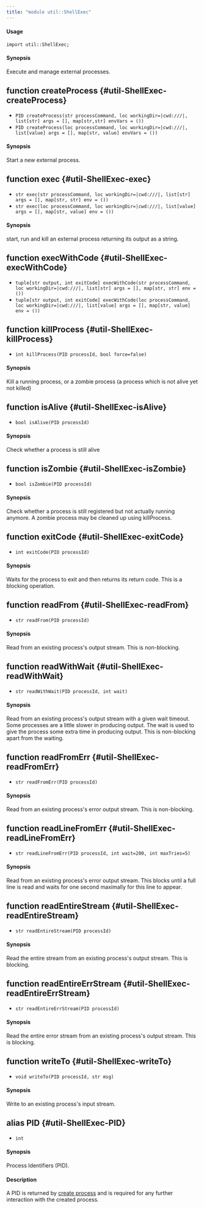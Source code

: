 ```yaml
---
title: "module util::ShellExec"
---
```


#### Usage

`import util::ShellExec;`


#### Synopsis

Execute and manage external processes.


## function createProcess {#util-ShellExec-createProcess}

* ``PID createProcess(str processCommand, loc workingDir=|cwd:///|, list[str] args = [], map[str,str] envVars = ())``
* ``PID createProcess(loc processCommand, loc workingDir=|cwd:///|, list[value] args = [], map[str, value] envVars = ())``


#### Synopsis

Start a new external process.

## function exec {#util-ShellExec-exec}

* ``str exec(str processCommand, loc workingDir=|cwd:///|, list[str] args = [], map[str, str] env = ())``
* ``str exec(loc processCommand, loc workingDir=|cwd:///|, list[value] args = [], map[str, value] env = ())``


#### Synopsis

start, run and kill an external process returning its output as a string.

## function execWithCode {#util-ShellExec-execWithCode}

* ``tuple[str output, int exitCode] execWithCode(str processCommand, loc workingDir=|cwd:///|, list[str] args = [], map[str, str] env = ())``
* ``tuple[str output, int exitCode] execWithCode(loc processCommand, loc workingDir=|cwd:///|, list[value] args = [], map[str, value] env = ())``

## function killProcess {#util-ShellExec-killProcess}

* ``int killProcess(PID processId, bool force=false)``


#### Synopsis

Kill a running process, or a zombie process (a process which is not alive yet not killed)

## function isAlive {#util-ShellExec-isAlive}

* ``bool isAlive(PID processId)``


#### Synopsis

Check whether a process is still alive

## function isZombie {#util-ShellExec-isZombie}

* ``bool isZombie(PID processId)``


#### Synopsis

Check whether a process is still registered but not actually running anymore. A zombie process may be cleaned up using killProcess.

## function exitCode {#util-ShellExec-exitCode}

* ``int exitCode(PID processId)``


#### Synopsis

Waits for the process to exit and then returns its return code. This is a blocking operation.

## function readFrom {#util-ShellExec-readFrom}

* ``str readFrom(PID processId)``


#### Synopsis

Read from an existing process's output stream. This is non-blocking.

## function readWithWait {#util-ShellExec-readWithWait}

* ``str readWithWait(PID processId, int wait)``


#### Synopsis

Read from an existing process's output stream with a given wait timeout. Some processes are a little slower in producing output. The wait is used to give the process some extra time in producing output. This is non-blocking apart from the waiting.

## function readFromErr {#util-ShellExec-readFromErr}

* ``str readFromErr(PID processId)``


#### Synopsis

Read from an existing process's error output stream. This is non-blocking.

## function readLineFromErr {#util-ShellExec-readLineFromErr}

* ``str readLineFromErr(PID processId, int wait=200, int maxTries=5)``


#### Synopsis

Read from an existing process's error output stream. This blocks until a full line is read and
waits for one second maximally for this line to appear.

## function readEntireStream {#util-ShellExec-readEntireStream}

* ``str readEntireStream(PID processId)``


#### Synopsis

Read the entire stream from an existing process's output stream. This is blocking.

## function readEntireErrStream {#util-ShellExec-readEntireErrStream}

* ``str readEntireErrStream(PID processId)``


#### Synopsis

Read the entire error stream from an existing process's output stream. This is blocking.

## function writeTo {#util-ShellExec-writeTo}

* ``void writeTo(PID processId, str msg)``


#### Synopsis

Write to an existing process's input stream.

## alias PID {#util-ShellExec-PID}

* `int`


#### Synopsis

Process Identifiers (PID).

#### Description

A PID is returned by [create process](../../Library/util/ShellExec.md#util::ShellExec-createProcess/) and is required for any further interaction with the created process.

